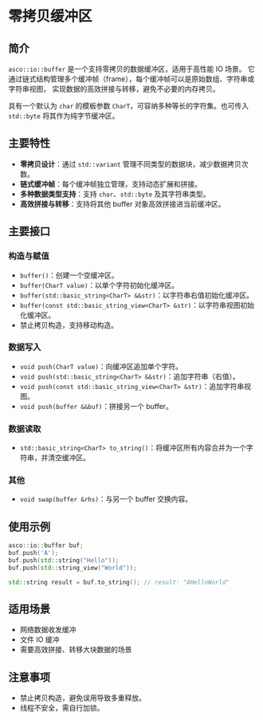 # 零拷贝缓冲区

## 简介

`asco::io::buffer` 是一个支持零拷贝的数据缓冲区，适用于高性能 IO 场景。
它通过链式结构管理多个缓冲帧（frame），每个缓冲帧可以是原始数组、字符串或字符串视图，
实现数据的高效拼接与转移，避免不必要的内存拷贝。

具有一个默认为 `char` 的模板参数 `CharT`，可容纳多种等长的字符集。也可传入 `std::byte` 将其作为纯字节缓冲区。

## 主要特性

- **零拷贝设计**：通过 `std::variant` 管理不同类型的数据块，减少数据拷贝次数。
- **链式缓冲帧**：每个缓冲帧独立管理，支持动态扩展和拼接。
- **多种数据类型支持**：支持 `char`、`std::byte` 及其字符串类型。
- **高效拼接与转移**：支持将其他 buffer 对象高效拼接进当前缓冲区。

## 主要接口

### 构造与赋值

- `buffer()`：创建一个空缓冲区。
- `buffer(CharT value)`：以单个字符初始化缓冲区。
- `buffer(std::basic_string<CharT> &&str)`：以字符串右值初始化缓冲区。
- `buffer(const std::basic_string_view<CharT> &str)`：以字符串视图初始化缓冲区。
- 禁止拷贝构造，支持移动构造。

### 数据写入

- `void push(CharT value)`：向缓冲区追加单个字符。
- `void push(std::basic_string<CharT> &&str)`：追加字符串（右值）。
- `void push(const std::basic_string_view<CharT> &str)`：追加字符串视图。
- `void push(buffer &&buf)`：拼接另一个 buffer。

### 数据读取

- `std::basic_string<CharT> to_string()`：将缓冲区所有内容合并为一个字符串，并清空缓冲区。

### 其他

- `void swap(buffer &rhs)`：与另一个 buffer 交换内容。

## 使用示例

```cpp
asco::io::buffer buf;
buf.push('A');
buf.push(std::string("Hello"));
buf.push(std::string_view("World"));

std::string result = buf.to_string(); // result: "AHelloWorld"
```

## 适用场景

- 网络数据收发缓冲
- 文件 IO 缓冲
- 需要高效拼接、转移大块数据的场景

## 注意事项

- 禁止拷贝构造，避免误用导致多重释放。
- 线程不安全，需自行加锁。
